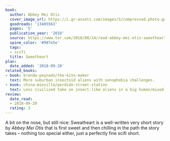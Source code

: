 ```yaml
---
book:
  author: Abbey Mei Otis
  cover_image_url: https://i.gr-assets.com/images/S/compressed.photo.goodreads.com/books/1329281136l/13485563.jpg
  goodreads: '13485563'
  pages: '5'
  publication_year: '2010'
  source: https://www.tor.com/2018/08/14/read-abbey-mei-otis-sweetheart/
  spine_color: '#987e5e'
  tags:
  - scifi
  title: Sweetheart
plan:
  date_added: '2018-09-20'
related_books:
- book: brenda-peynado/the-kite-maker
  text: More suburban insectoid aliens with xenophobia challenges.
- book: china-mieville/perdido-street-station
  text: Less civilised take on insect-like aliens in a big human/mixed city.
review:
  date_read:
  - 2018-09-20
  rating: 3
---
```


A bit on the nose, but still nice: Sweatheart is a well-written very short story by *Abbey Mei Otis* that is first sweet
and then chilling in the path the story takes – nothing too special either, just a perfectly fine scifi short.

